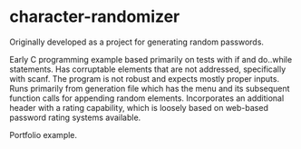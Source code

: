 # character-randomizer
Originally developed as a project for generating random passwords.

Early C programming example based primarily on tests with if and do..while statements.
Has corruptable elements that are not addressed, specifically with scanf. The program is not robust and expects mostly proper inputs.
Runs primarily from generation file which has the menu and its subsequent function calls for appending random elements.
Incorporates an additional header with a rating capability, which is loosely based on web-based password rating systems available.

Portfolio example.
